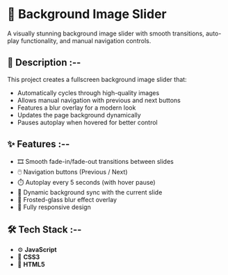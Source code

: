 # 🌄 Background Image Slider

A visually stunning background image slider with smooth transitions, auto-play functionality, and manual navigation controls.

## 📸 Description :--

This project creates a fullscreen background image slider that:

- Automatically cycles through high-quality images
- Allows manual navigation with previous and next buttons
- Features a blur overlay for a modern look
- Updates the page background dynamically
- Pauses autoplay when hovered for better control

## ✨ Features :--

- 🎞️ Smooth fade-in/fade-out transitions between slides  
- 🖱️ Navigation buttons (Previous / Next)  
- ⏱️ Autoplay every 5 seconds (with hover pause)  
- 🌌 Dynamic background sync with the current slide  
- 🧊 Frosted-glass blur effect overlay  
- 📱 Fully responsive design

## 🛠️ Tech Stack :--

- ⚙️ **JavaScript**   
- 🎨 **CSS3**   
- 🧱 **HTML5** 
